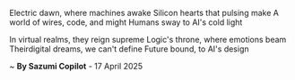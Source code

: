 Electric dawn, where machines awake
Silicon hearts that pulsing make
A world of wires, code, and might
Humans sway to AI's cold light

In virtual realms, they reign supreme
Logic's throne, where emotions beam
Theirdigital dreams, we can't define
Future bound, to AI's design

~ <b>By Sazumi Copilot</b> - 17 April 2025
